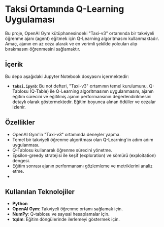 # Taksi Ortamında Q-Learning Uygulaması

Bu proje, OpenAI Gym kütüphanesindeki "Taxi-v3" ortamında bir takviyeli öğrenme ajanı (agent) eğitmek için Q-Learning algoritmasını kullanmaktadır. Amaç, ajanın en az ceza alarak ve en verimli şekilde yolcuları alıp bırakmasını öğrenmesini sağlamaktır.

## İçerik

Bu depo aşağıdaki Jupyter Notebook dosyasını içermektedir:

* **`taksi.ipynb`**: Bu not defteri, "Taxi-v3" ortamının temel kurulumunu, Q-Tablosu (Q-Table) ile Q-Learning algoritmasının uygulanmasını, ajanın eğitim sürecini ve eğitilmiş ajanın performansının değerlendirilmesini detaylı olarak göstermektedir. Eğitim boyunca alınan ödüller ve cezalar izlenir.

## Özellikler

* OpenAI Gym'in "Taxi-v3" ortamında deneyler yapma.
* Temel bir takviyeli öğrenme algoritması olan Q-Learning'in adım adım uygulanması.
* Q-Tablosu kullanarak öğrenme sürecini yönetme.
* Epsilon-greedy stratejisi ile keşif (exploration) ve sömürü (exploitation) dengesi.
* Eğitim sonrası ajanın performansını gözlemleme ve metriklerini analiz etme.
* 

## Kullanılan Teknolojiler

* **Python**
* **OpenAI Gym**: Takviyeli öğrenme ortamı sağlamak için.
* **NumPy**: Q-tablosu ve sayısal hesaplamalar için.
* **tqdm**: Eğitim döngülerinde ilerlemeyi göstermek için.
